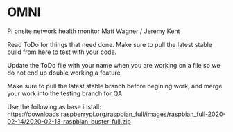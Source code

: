 # OMNI
Pi onsite network health monitor
Matt Wagner / Jeremy Kent


Read ToDo for things that need done. Make sure to pull the latest stable build from here to test with your code. 

Update the ToDo file with your name when you are working on a file so we do not end up double working a feature

Make sure to pull the latest stable branch before begining work, and merge your work into the testing branch for QA

Use the following as base install:
https://downloads.raspberrypi.org/raspbian_full/images/raspbian_full-2020-02-14/2020-02-13-raspbian-buster-full.zip
